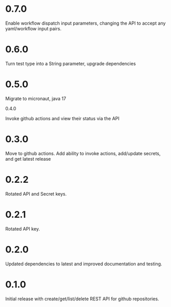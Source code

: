 # 0.7.0

Enable workflow dispatch input parameters, changing the API to accept 
any yaml/workflow input pairs.

# 0.6.0

Turn test type into a String parameter, upgrade dependencies

# 0.5.0

Migrate to micronaut, java 17 

0.4.0

Invoke github actions and view their status via the API

# 0.3.0

Move to github actions. Add ability to invoke actions, 
add/update secrets, and get latest release

# 0.2.2

Rotated API and Secret keys.

# 0.2.1

Rotated API key.

# 0.2.0

Updated dependencies to latest and improved documentation and testing.

# 0.1.0

Initial release with create/get/list/delete REST API for github repositories.



